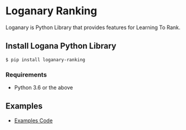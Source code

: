 Loganary Ranking
================

Loganary is Python Library that provides features for Learning To Rank.

## Install Logana Python Library

    $ pip install loganary-ranking

### Requirements

* Python 3.6 or the above

## Examples

* [Examples Code](https://github.com/codelibs/logana/tree/master/python/ranking/examples)
